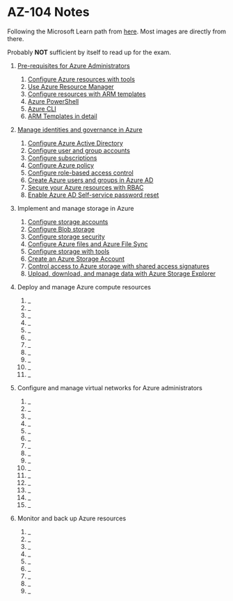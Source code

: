 # AZ-104 Notes

Following the Microsoft Learn path from [here](https://docs.microsoft.com/en-us/certifications/exams/az-104). Most images are directly from there.

Probably **NOT** sufficient by itself to read up for the exam.

1. [Pre-requisites for Azure Administrators](./1-6%20Prerequisites%20for%20Azure%20administrators/)
    1. [Configure Azure resources with tools](./1%20Prerequisites%20for%20Azure%20administrators/1%20Configure%20Azure%20resources%20with%20tools.md)
    1. [Use Azure Resource Manager](./1%20Prerequisites%20for%20Azure%20administrators/2%20Use%20Azure%20Resource%20Manager.md)
    1. [Configure resources with ARM templates](./1%20Prerequisites%20for%20Azure%20administrators/3%20Configure%20resources%20with%20ARM%20templates.md)
    1. [Azure PowerShell](./1%20Prerequisites%20for%20Azure%20administrators/4%20Azure%20PowerShell.md)
    1. [Azure CLI](./1%20Prerequisites%20for%20Azure%20administrators/5%20Azure%20CLI.md)
    1. [ARM Templates in detail](./1%20Prerequisites%20for%20Azure%20administrators/6%20Deploy%20Azure%20infrastructure%20by%20using%20JSON%20ARM%20templates.md)

1. [Manage identities and governance in Azure](./2%20Manage%20identities%20and%20governance%20in%20Azure/)
    1. [Configure Azure Active Directory](./2%20Manage%20identities%20and%20governance%20in%20Azure/1%20Configure%20Azure%20Active%20Directory.md)
    1. [Configure user and group accounts](./2%20Manage%20identities%20and%20governance%20in%20Azure/2%20Configure%20user%20and%20group%20accounts.md)
    1. [Configure subscriptions](./2%20Manage%20identities%20and%20governance%20in%20Azure/3%20Configure%20subscriptions.md)
    1. [Configure Azure policy](./2%20Manage%20identities%20and%20governance%20in%20Azure/4%20Configure%20Azure%20policy.md)
    1. [Configure role-based access control](./2%20Manage%20identities%20and%20governance%20in%20Azure/5%20Configure%20role-based%20access%20control.md)
    1. [Create Azure users and groups in Azure AD](./2%20Manage%20identities%20and%20governance%20in%20Azure/6%20Create%20Azure%20users%20and%20groups%20in%20AAD.md)
    1. [Secure your Azure resources with RBAC](./2%20Manage%20identities%20and%20governance%20in%20Azure/7%20Secure%20your%20Azure%20resources%20with%20RBAC.md)
    1. [Enable Azure AD Self-service password reset](./2%20Manage%20identities%20and%20governance%20in%20Azure/8%20Enable%20Azure%20AD%20Self-service%20password%20reset.md)

1. Implement and manage storage in Azure
    1. [Configure storage accounts](./3%20Implement%20and%20manage%20storage%20in%20Azure/1%20Configure%20storage%20accounts.md)
    1. [Configure Blob storage](./3%20Implement%20and%20manage%20storage%20in%20Azure/2%20Configure%20blob%20storage.md)
    1. [Configure storage security](./3%20Implement%20and%20manage%20storage%20in%20Azure/3%20Configure%20storage%20security.md)
    1. [Configure Azure files and Azure File Sync](./3%20Implement%20and%20manage%20storage%20in%20Azure/4%20Configure%20Azure%20files%20and%20Azure%20File%20Sync.md)
    1. [Configure storage with tools](./3%20Implement%20and%20manage%20storage%20in%20Azure/5%20Configure%20storage%20with%20tools.md)
    1. [Create an Azure Storage Account](./3%20Implement%20and%20manage%20storage%20in%20Azure/6%20Create%20an%20Azure%20Storage%20account.md)
    1. [Control access to Azure storage with shared access signatures](./3%20Implement%20and%20manage%20storage%20in%20Azure/7%20Control%20access%20to%20Azure%20storage%20with%20shared%20access%20signatures.md)
    1. [Upload, download, and manage data with Azure Storage Explorer](/3%20Implement%20and%20manage%20storage%20in%20Azure/8%20Upload%2C%20download%2C%20and%20manage%20data%20with%20Azure%20Storage%20Explorer.md)

1. Deploy and manage Azure compute resources
    1. _
    1. _
    1. _
    1. _
    1. _
    1. _
    1. _
    1. _
    1. _
    1. _
    1. _

1. Configure and manage virtual networks for Azure administrators
    1. _
    1. _
    1. _
    1. _
    1. _
    1. _
    1. _
    1. _
    1. _
    1. _
    1. _
    1. _
    1. _
    1. _
    1. _

1. Monitor and back up Azure resources
    1. _
    1. _
    1. _
    1. _
    1. _
    1. _
    1. _
    1. _
    1. _
